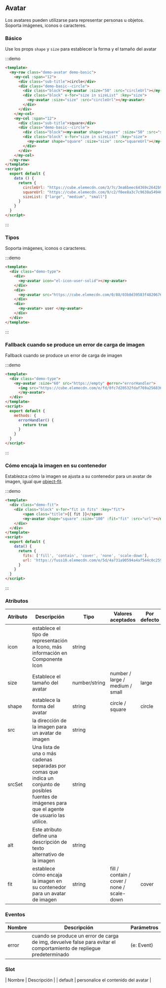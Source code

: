 ## Avatar

Los avatares pueden utilizarse para representar personas u objetos. Soporta imágenes, iconos o caracteres.

### Básico

Use los props `shape` y `size` para establecer la forma y el tamaño del avatar

:::demo
```html
<template>
  <my-row class="demo-avatar demo-basic">
    <my-col :span="12">
      <div class="sub-title">circle</div>
      <div class="demo-basic--circle">
        <div class="block"><my-avatar :size="50" :src="circleUrl"></my-avatar></div>
        <div class="block" v-for="size in sizeList" :key="size">
          <my-avatar :size="size" :src="circleUrl"></my-avatar>
        </div>
      </div>
    </my-col>  
    <my-col :span="12">
      <div class="sub-title">square</div>
      <div class="demo-basic--circle">
        <div class="block"><my-avatar shape="square" :size="50" :src="squareUrl"></my-avatar></div>
        <div class="block" v-for="size in sizeList" :key="size">
          <my-avatar shape="square" :size="size" :src="squareUrl"></my-avatar>
        </div>
      </div>
    </my-col> 
  </my-row>
</template>
<script>
  export default {
    data () {
      return {
        circleUrl: "https://cube.elemecdn.com/3/7c/3ea6beec64369c2642b92c6726f1epng.png",
        squareUrl: "https://cube.elemecdn.com/9/c2/f0ee8a3c7c9638a54940382568c9dpng.png",
        sizeList: ["large", "medium", "small"]
      }
    }
  }
</script>

```
:::

### Tipos

Soporta imágenes, iconos o caracteres.

:::demo
```html
<template>
  <div class="demo-type">
    <div>
      <my-avatar icon="el-icon-user-solid"></my-avatar>
    </div>
    <div>
      <my-avatar src="https://cube.elemecdn.com/0/88/03b0d39583f48206768a7534e55bcpng.png"></my-avatar>
    </div>
    <div>
      <my-avatar> user </my-avatar>
    </div>
  </div>
</template>
```
:::

### Fallback cuando se produce un error de carga de imagen

Fallback cuando se produce un error de carga de imagen

:::demo
```html
<template>
  <div class="demo-type">
    <my-avatar :size="60" src="https://empty" @error="errorHandler">
      <img src="https://cube.elemecdn.com/e/fd/0fc7d20532fdaf769a25683617711png.png"/>
      </my-avatar>
  </div>
</template>
<script>
  export default {
    methods: {
      errorHandler() {
        return true
      }
    }
  }
</script>

```
:::

### Cómo encaja la imagen en su contenedor

Establezca cómo la imagen se ajusta a su contenedor para un avatar de imagen, igual que [object-fit](https://developer.mozilla.org/es/docs/Web/CSS/object-fit).

:::demo
```html
<template>
  <div class="demo-fit">
    <div class="block" v-for="fit in fits" :key="fit">
        <span class="title">{{ fit }}</span>
        <my-avatar shape="square" :size="100" :fit="fit" :src="url"></my-avatar>
    </div>
  </div>
</template>
<script>
  export default {
    data() {
      return {
        fits: ['fill', 'contain', 'cover', 'none', 'scale-down'],
        url: 'https://fuss10.elemecdn.com/e/5d/4a731a90594a4af544c0c25941171jpeg.jpeg'
      }
    }
  }
</script>

```
:::

### Atributos

| Atributo     | Descripción | Tipo   | Valores aceptados | Por defecto |
| ----------------- | -------------------------------- | --------------- | ------ | ------ |
| icon              | establece el tipo de representación a Icono, más información en  Componente Icon | string          |        |        |
| size              | Establece el tamaño del avatar | number/string | number / large / medium / small | large  |
| shape             | establece la forma del avatar | string |    circle / square     |   circle  |
| src               | la dirección de la imagen para un avatar de imagen | string |        |      |
| srcSet            | Una lista de una o más cadenas separadas por comas que indica un conjunto de posibles fuentes de imágenes para que el agente de usuario las utilice. | string |        |      |
| alt               | Este atributo define una descripción de texto alternativo de la imagen | string |        |      |
| fit               | establece cómo encaja la imagen en su contenedor para un avatar de imagen | string |    fill / contain / cover / none / scale-down    |   cover   |

### Eventos

| Nombre | Descripción | Parámetros |
| ------ | ------------------ | -------- |
| error  | cuando se produce un error de carga de img, devuelve false para evitar el comportamiento de repliegue predeterminado |(e: Event)  |

### Slot

| Nombre | Descripción | 
| default  | personalice el contenido del avatar |

